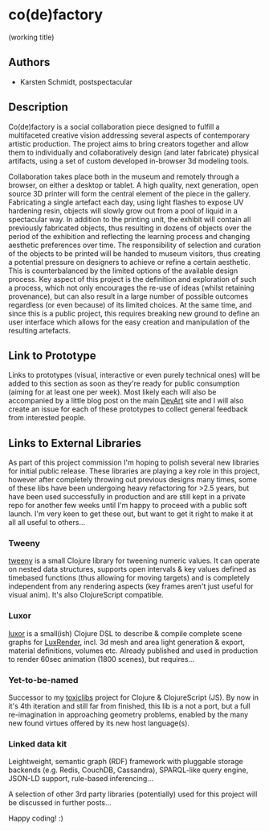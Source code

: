 # co(de)factory
(working title)

## Authors
- Karsten Schmidt, postspectacular

## Description

Co(de)factory is a social collaboration piece designed to fulfill a multifaceted creative vision addressing several aspects of contemporary artistic production. The project aims to bring creators together and allow them to individually and collaboratively design (and later fabricate) physical artifacts, using a set of custom developed in-browser 3d modeling tools.

Collaboration takes place both in the museum and remotely through a browser, on either a desktop or tablet. A high quality, next generation, open source 3D printer will form the central element of the piece in the gallery. Fabricating a single artefact each day, using light flashes to expose UV hardening resin, objects will slowly grow out from a pool of liquid in a spectacular way. In addition to the printing unit, the exhibit will contain all previously fabricated objects, thus resulting in dozens of objects over the period of the exhibition and reflecting the learning process and changing aesthetic preferences over time. The responsibility of selection and curation of the objects to be printed will be handed to museum visitors, thus creating a potential pressure on designers to achieve or refine a certain aesthetic. This is counterbalanced by the limited options of the available design process. Key aspect of this project is the definition and exploration of such a process, which not only encourages the re-use of ideas (whilst retaining provenance), but can also result in a large number of possible outcomes regardless (or even because) of its limited choices. At the same time, and since this is a public project, this requires breaking new ground to define an user interface which allows for the easy creation and manipulation of the resulting artefacts.

## Link to Prototype

Links to prototypes (visual, interactive or even purely technical ones) will be added to this section as soon as they're ready for public consumption (aiming for at least one per week). Most likely each will also be accompanied by a little blog post on the main [DevArt](http://g.co/devart) site and I will also create an issue for each of these prototypes to collect general feedback from interested people.

## Links to External Libraries

As part of this project commission I'm hoping to polish several new libraries for initial public release. These libraries are playing a key role in this project, however after completely throwing out previous designs many times, some of these libs have been undergoing heavy refactoring for >2.5 years, but have been used successfully in production and are still kept in a private repo for another few weeks until I'm happy to proceed with a public soft launch. I'm very keen to get these out, but want to get it right to make it at all all useful to others...

### Tweeny

[tweeny](http://code.thi.ng/tweeny) is a small Clojure library for tweening numeric values. It can operate on nested data structures, supports open intervals & key values defined as timebased functions (thus allowing for moving targets) and is completely independent from any rendering aspects (key frames aren't just useful for visual anim). It's also ClojureScript compatible.

### Luxor

[luxor](http://code.thi.ng/luxor) is a small(ish) Clojure DSL to describe & compile complete scene graphs for [LuxRender](http://luxrender.net), incl. 3d mesh and area light generation & export, material definitions, volumes etc. Already published and used in production to render 60sec animation (1800 scenes), but requires...

### Yet-to-be-named

Successor to my [toxiclibs](http://toxiclibs.org) project for Clojure & ClojureScript (JS). By now in it's 4th iteration and still far from finished, this lib is a not a port, but a full re-imagination in approaching geometry problems, enabled by the many new found virtues offered by its new host language(s).

### Linked data kit

Leightweight, semantic graph (RDF) framework with pluggable storage backends (e.g. Redis, CouchDB, Cassandra), SPARQL-like query engine, JSON-LD support, rule-based inferencing...

A selection of other 3rd party libraries (potentially) used for this project will be discussed in further posts...

Happy coding! :)
